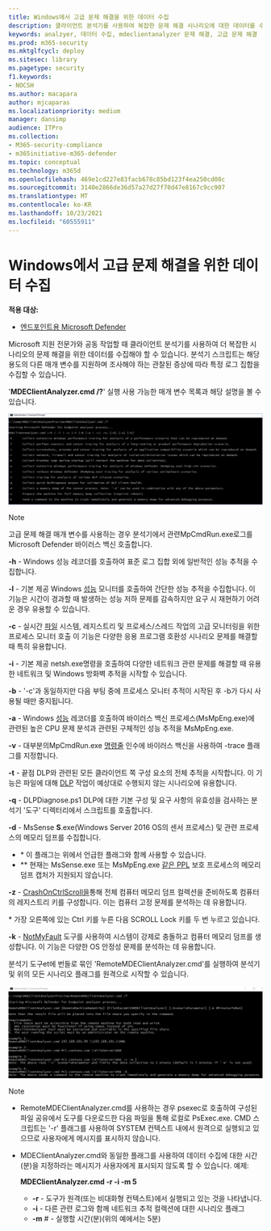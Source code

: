 ```yaml
---
title: Windows에서 고급 문제 해결을 위한 데이터 수집
description: 클라이언트 분석기를 사용하여 복잡한 문제 해결 시나리오에 대한 데이터를 수집하는 방법을 설명합니다.
keywords: analzyer, 데이터 수집, mdeclientanalyzer 문제 해결, 고급 문제 해결
ms.prod: m365-security
ms.mktglfcycl: deploy
ms.sitesec: library
ms.pagetype: security
f1.keywords:
- NOCSH
ms.author: macapara
author: mjcaparas
ms.localizationpriority: medium
manager: dansimp
audience: ITPro
ms.collection:
- M365-security-compliance
- m365initiative-m365-defender
ms.topic: conceptual
ms.technology: m365d
ms.openlocfilehash: 469e1cd227e83facb678c85bd123f4ea250cd08c
ms.sourcegitcommit: 3140e2866de36d57a27d27f70d47e8167c9cc907
ms.translationtype: MT
ms.contentlocale: ko-KR
ms.lasthandoff: 10/23/2021
ms.locfileid: "60555911"
---
```

# <a name="data-collection-for-advanced-troubleshooting-on-windows"></a>Windows에서 고급 문제 해결을 위한 데이터 수집

**적용 대상:**
- [엔드포인트용 Microsoft Defender](https://go.microsoft.com/fwlink/p/?linkid=2146631)

Microsoft 지원 전문가와 공동 작업할 때 클라이언트 분석기를 사용하여 더 복잡한 시나리오의 문제 해결을 위한 데이터를 수집해야 할 수 있습니다. 분석기 스크립트는 해당 용도의 다른 매개 변수를 지원하며 조사해야 하는 관찰된 증상에 따라 특정 로그 집합을 수집할 수 있습니다.

'**MDEClientAnalyzer.cmd /?**' 실행 사용 가능한 매개 변수 목록과 해당 설명을 볼 수 있습니다.

![명령줄에 있는 클라이언트 분석기 매개 변수의 이미지입니다.](images/d89a1c04cf8441e4df72005879871bd0.png)

> [!NOTE]
> 고급 문제 해결 매개 변수를 사용하는 경우 [](/windows/security/threat-protection/microsoft-defender-antivirus/collect-diagnostic-data-update-compliance) 분석기에서 관련MpCmdRun.exe로그를 Microsoft Defender 바이러스 백신 호출합니다.

**-h** - [](/windows-hardware/test/wpt/wpr-command-line-options) Windows 성능 레코더를 호출하여 표준 로그 집합 외에 일반적인 성능 추적을 수집합니다.

**-l** - 기본 제공 Windows [성능](/windows-server/remote/remote-desktop-services/rds-rdsh-performance-counters) 모니터를 호출하여 간단한 성능 추적을 수집합니다. 이 기능은 시간이 경과할 때 발생하는 성능 저하 문제를 감속하지만 요구 시 재현하기 어려운 경우 유용할 수 있습니다.

**-c** - 실시간 [파일](/sysinternals/downloads/procmon) 시스템, 레지스트리 및 프로세스/스레드 작업의 고급 모니터링을 위한 프로세스 모니터 호출 이 기능은 다양한 응용 프로그램 호환성 시나리오 문제를 해결할 때 특히 유용합니다.

**-i** - 기본 제공 [](/windows/win32/winsock/netsh-exe)netsh.exe명령을 호출하여 다양한 네트워크 관련 문제를 해결할 때 유용한 네트워크 및 Windows 방화벽 추적을 시작할 수 있습니다.

**-b** - '-c'과 동일하지만 다음 부팅 중에 프로세스 모니터 추적이 시작된 후 -b가 다시 사용될 때만 중지됩니다.

**-a** - Windows [성능](/windows-hardware/test/wpt/wpr-command-line-options) 레코더를 호출하여 바이러스 백신 프로세스(MsMpEng.exe)에 관련된 높은 CPU 문제 분석과 관련된 구체적인 성능 추적을 MsMpEng.exe.

**-v** - 대부분의MpCmdRun.exe [ 명령줄](/windows/security/threat-protection/microsoft-defender-antivirus/command-line-arguments-microsoft-defender-antivirus) 인수에 바이러스 백신을 사용하여 -trace 플래그를 지정합니다.

**-t** - 끝점 DLP와 관련된 모든 클라이언트 쪽 구성 요소의 전체 추적을 시작합니다. 이 기능은 파일에 대해 [DLP](/microsoft-365/compliance/endpoint-dlp-learn-about#endpoint-activities-you-can-monitor-and-take-action-on) 작업이 예상대로 수행되지 않는 시나리오에 유용합니다.

**-q** - DLPDiagnose.ps1 DLP에 대한 기본 구성 및 요구 사항의 유효성을 검사하는 분석기 '도구' 디렉터리에서 스크립트를 호출합니다.

**-d** - MsSense **S**.exe(Windows Server 2016 OS의 센서 프로세스) 및 관련 프로세스의 메모리 덤프를 수집합니다.

- \* 이 플래그는 위에서 언급한 플래그와 함께 사용할 수 있습니다.
- \*\* 현재는 MsSense.exe 또는 MsMpEng.exe [같은 PPL](/windows-hardware/drivers/install/early-launch-antimalware) 보호 프로세스의 메모리 덤프 캡처가 지원되지 않습니다.

**-z** - [CrashOnCtrlScroll을](/windows-hardware/drivers/debugger/forcing-a-system-crash-from-the-keyboard)통해 전체 컴퓨터 메모리 덤프 컬렉션을 준비하도록 컴퓨터의 레지스트리 키를 구성합니다. 이는 컴퓨터 고정 문제를 분석하는 데 유용합니다.

\* 가장 오른쪽에 있는 Ctrl 키를 누른 다음 SCROLL Lock 키를 두 번 누르고 있습니다.

**-k** - [NotMyFault](/sysinternals/downloads/notmyfault) 도구를 사용하여 시스템이 강제로 충돌하고 컴퓨터 메모리 덤프를 생성합니다. 이 기능은 다양한 OS 안정성 문제를 분석하는 데 유용합니다.

분석기 도구et에 번들로 묶인 'RemoteMDEClientAnalyzer.cmd'를 실행하여 분석기 및 위의 모든 시나리오 플래그를 원격으로 시작할 수 있습니다.

![분석기 정보가 있는 명령줄의 이미지입니다.](images/57cab9d82d08f672a92bf9e748ac9572.png)

> [!NOTE]
>
> - RemoteMDEClientAnalyzer.cmd를 사용하는 경우 psexec로 호출하여 구성된 파일 공유에서 도구를 다운로드한 다음 파일을 통해 로컬로 PsExec.exe.
    CMD 스크립트는 '-r' 플래그를 사용하여 SYSTEM 컨텍스트 내에서 원격으로 실행되고 있으므로 사용자에게 메시지를 표시하지 않습니다.
> - MDEClientAnalyzer.cmd와 동일한 플래그를 사용하여 데이터 수집에 대한 시간(분)을 지정하라는 메시지가 사용자에게 표시되지 않도록 할 수 있습니다. 예제:
>
>    **MDEClientAnalyzer.cmd -r -i -m 5**
>
>   - **-r** - 도구가 원격(또는 비대화형 컨텍스트)에서 실행되고 있는 것을 나타냅니다.
>   - **-i** - 다른 관련 로그와 함께 네트워크 추적 컬렉션에 대한 시나리오 플래그
>   - **-m** \# - 실행할 시간(분)(위의 예에서는 5분)
